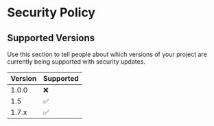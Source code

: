 # Security Policy

## Supported Versions

Use this section to tell people about which versions of your project are
currently being supported with security updates.

| Version | Supported          |
| ------- | ------------------ |
| 1.0.0   | :x:                |
| 1.5   | :white_check_mark: |
| 1.7.x   | :white_check_mark: |
